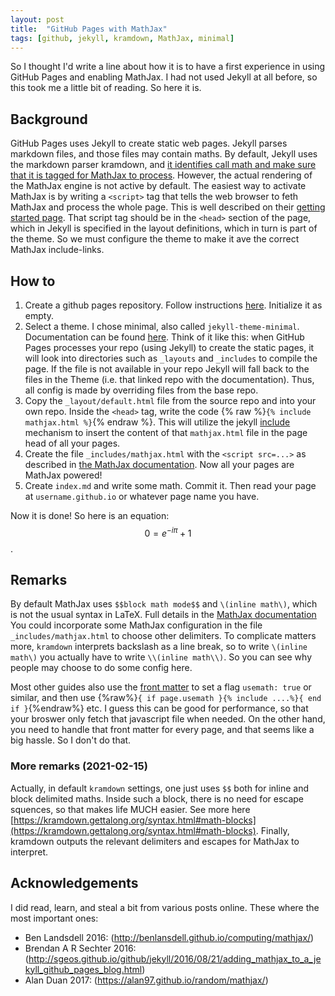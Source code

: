 ```yaml
---
layout: post
title:  "GitHub Pages with MathJax"
tags: [github, jekyll, kramdown, MathJax, minimal]
---
```


So I thought I'd write a line about how it is to have a first experience in using GitHub Pages and enabling MathJax. I had not used Jekyll at all before, so this took me a little bit of reading. So here it is.

## Background

GitHub Pages uses Jekyll to create static web pages. Jekyll parses markdown files, and those files may contain maths. 
By default, Jekyll uses the markdown parser kramdown, and [it identifies call math and make sure that it is tagged for MathJax to process](https://kramdown.gettalong.org/math_engine/mathjax.html). However, the actual rendering of the MathJax engine is not active by default. 
The easiest way to activate MathJax is by writing a `<script>` tag that tells the web browser to feth MathJax and process the whole page. This is well described on their [getting started page](https://www.mathjax.org/#gettingstarted). That script tag should be in the `<head>` section of the page, which in Jekyll is specified in the layout definitions, which in turn is part of the theme. So we must configure the theme to make it ave the correct MathJax include-links.

## How to

1. Create a github pages repository. Follow instructions [here](https://pages.github.com/). Initialize it as empty.
1. Select a theme. I chose minimal, also called `jekyll-theme-minimal`. Documentation can be found [here](https://github.com/pages-themes/minimal). Think of it like this: when GitHub Pages processes your repo (using Jekyll) to create the static pages, it will look into directories such as `_layouts` and `_includes` to compile the page. If the file is not available in your repo Jekyll will fall back to the files in the Theme (i.e. that linked repo with the documentation). Thus, all config is made by overriding files from the base repo.
1. Copy the `_layout/default.html` file from the source repo and into your own repo. Inside the `<head>` tag, write the code {% raw %}`{% include mathjax.html %}`{% endraw %}. This will utilize the jekyll [include](https://jekyllrb.com/docs/includes/) mechanism to insert the content of that `mathjax.html` file in the page head of all your pages. 
1. Create the file `_includes/mathjax.html` with the `<script src=...>` as described in [the MathJax documentation](https://www.mathjax.org/#gettingstarted). Now all your pages are MathJax powered!
1. Create `index.md` and write some math. Commit it. Then read your page at `username.github.io` or whatever page name you have.

Now it is done! So here is an equation: $$0=e^{-i\pi}+1$$.


## Remarks

By default MathJax uses `$$block math mode$$` and `\(inline math\)`, which is not the usual syntax in LaTeX.
Full details in the [MathJax documentation](https://docs.mathjax.org/en/latest/input/tex/delimiters.html)
You could incorporate some MathJax configuration in the file `_includes/mathjax.html` to choose other delimiters.
To complicate matters more, `kramdown` interprets backslash as a line break, so to write `\(inline math\)` you actually have to write `\\(inline math\\)`. So you can see why people may choose to do some config here.

Most other guides also use the [front matter](https://jekyllrb.com/docs/front-matter/) to set a flag `usemath: true` or similar, and then use {%raw%}`{ if page.usemath }{% include ....%}{ end if }`{%endraw%} etc. I guess this can be good for performance, so that your broswer only fetch that javascript file when needed. On the other hand, you need to handle that front matter for every page, and that seems like a big hassle. So I don't do that.

### More remarks (2021-02-15)
Actually, in default `kramdown` settings, one just uses `$$` both for inline and block delimited maths. Inside such a block, there is no need for escape squences, so that makes life MUCH easier. See more here [https://kramdown.gettalong.org/syntax.html#math-blocks](https://kramdown.gettalong.org/syntax.html#math-blocks). Finally, kramdown outputs the relevant delimiters and escapes for MathJax to interpret.

## Acknowledgements
I did read, learn, and steal a bit from various posts online. These where the most important ones:

- Ben Landsdell 2016: (http://benlansdell.github.io/computing/mathjax/)
- Brendan A R Sechter 2016: (http://sgeos.github.io/github/jekyll/2016/08/21/adding_mathjax_to_a_jekyll_github_pages_blog.html)
- Alan Duan 2017: (https://alan97.github.io/random/mathjax/)

